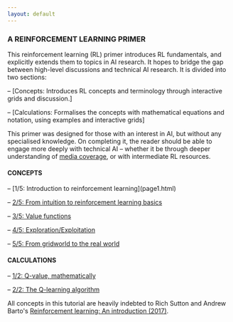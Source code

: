 ```yaml
---
layout: default
---
```


<h3> A REINFORCEMENT LEARNING PRIMER </h3>
This reinforcement learning (RL) primer introduces RL fundamentals, and explicitly extends them to topics in AI research. It hopes to bridge the gap between high-level discussions and technical AI research.
It is divided into two sections:

– [Concepts: Introduces RL concepts and terminology through interactive grids and discussion.]

– [Calculations: Formalises the concepts with mathematical equations and notation, using examples and interactive grids]

This primer was designed for those with an interest in AI, but without any specialised knowledge. On completing it, the reader should be able to engage more deeply with technical AI  – whether it be through deeper understanding of <a href = "https://www.nytimes.com/2019/05/30/science/deep-mind-artificial-intelligence.html">media coverage</a>, or with intermediate RL resources.

<h4>CONCEPTS</h4> 
– [1/5: Introduction to reinforcement learning](page1.html)

– [2/5: From intuition to reinforcement learning basics](new_page2.html)

– [3/5: Value functions](new_page3.html)

– [4/5: Exploration/Exploitation](new_page4.html)

– [5/5: From gridworld to the real world ](new_page5.html)

<h4>CALCULATIONS</h4> 

– [1/2: Q-value, mathematically](page8A.html)

– [2/2: The Q-learning algorithm](page7.html)


All concepts in this tutorial are heavily indebted to Rich Sutton and Andrew Barto's [Reinforcement learning: An introduction (2017)](http://incompleteideas.net/book/bookdraft2017nov5.pdf). 
